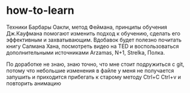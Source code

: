 # how-to-learn
Техники Барбары Оакли, метод Феймана, принципы обучения Дж.Кауфмана помогают изменить подход к обучению, сделать его эффективным и захватывающим. 
Вдобавок будет полезно почитать книгу Салмана Хана, посмотреть видео на TED и воспользоваться дополнительными источниками Arzamas, N+1, Strelka, Полка.

По доработке не знаю, знаю точно, что мне стоит подружиться с git, потому что небольшие изменения в файле у меня не получается запушить и приходится прибегать к старому методу Ctrl+C Ctrl+v
и повторить анимацию
